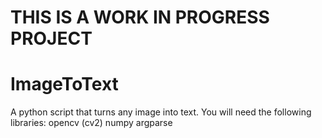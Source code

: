 # THIS IS A WORK IN PROGRESS PROJECT
# ImageToText
A python script that turns any image into text.
You will need the following libraries:
  opencv (cv2)
  numpy
  argparse
